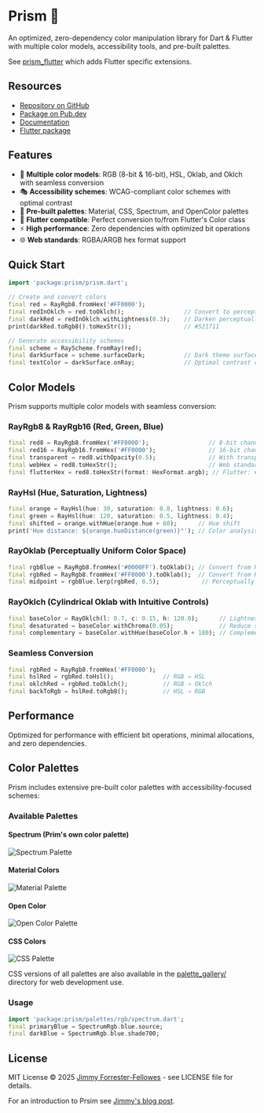 # Prism 🌈

An optimized, zero-dependency color manipulation library for Dart & Flutter with multiple color models, accessibility tools, and pre-built palettes.

See [prism_flutter](https://pub.dev/packages/prism_flutter) which adds Flutter specific extensions.

## Resources

- [Repository on GitHub](https://github.com/jimmyff/prism/tree/main/packages/prism)
- [Package on Pub.dev](https://pub.dev/packages/prism)
- [Documentation](https://pub.dev/documentation/prism/latest/)
- [Flutter package](https://pub.dev/packages/prism_flutter)

## Features

- 🎨 **Multiple color models**: RGB (8-bit & 16-bit), HSL, Oklab, and Oklch with seamless conversion
- 🎭 **Accessibility schemes**: WCAG-compliant color schemes with optimal contrast
- 🎨 **Pre-built palettes**: Material, CSS, Spectrum, and OpenColor palettes
- 📱 **Flutter compatible**: Perfect conversion to/from Flutter's Color class
- ⚡ **High performance**: Zero dependencies with optimized bit operations
- 🌐 **Web standards**: RGBA/ARGB hex format support

## Quick Start

```dart
import 'package:prism/prism.dart';

// Create and convert colors
final red = RayRgb8.fromHex('#FF0000');
final redInOklch = red.toOklch();                 // Convert to perceptual color space
final darkRed = redInOklch.withLightness(0.3);    // Darken perceptually 
print(darkRed.toRgb8().toHexStr());               // #521711

// Generate accessibility schemes
final scheme = RayScheme.fromRay(red);
final darkSurface = scheme.surfaceDark;           // Dark theme surface
final textColor = darkSurface.onRay;              // Optimal contrast color
```

## Color Models

Prism supports multiple color models with seamless conversion:

### RayRgb8 & RayRgb16 (Red, Green, Blue)

```dart
final red8 = RayRgb8.fromHex('#FF0000');                 // 8-bit channels (0-255)
final red16 = RayRgb16.fromHex('#FF0000');               // 16-bit channels (0-65535)
final transparent = red8.withOpacity(0.5);               // With transparency
final webHex = red8.toHexStr();                          // Web standard: #FF0000
final flutterHex = red8.toHexStr(format: HexFormat.argb); // Flutter: #FFFF0000
```

### RayHsl (Hue, Saturation, Lightness)

```dart
final orange = RayHsl(hue: 30, saturation: 0.8, lightness: 0.6);
final green = RayHsl(hue: 120, saturation: 0.5, lightness: 0.4);
final shifted = orange.withHue(orange.hue + 60);      // Hue shift
print('Hue distance: ${orange.hueDistance(green)}°'); // Color analysis: 90.0°
```

### RayOklab (Perceptually Uniform Color Space)

```dart
final rgbBlue = RayRgb8.fromHex('#0000FF').toOklab(); // Convert from RGB
final rgbRed = RayRgb8.fromHex('#FF0000').toOklab();  // Convert from RGB
final midpoint = rgbBlue.lerp(rgbRed, 0.5);            // Perceptually uniform interpolation
```

### RayOklch (Cylindrical Oklab with Intuitive Controls)

```dart
final baseColor = RayOklch(l: 0.7, c: 0.15, h: 120.0);      // Lightness, Chroma, Hue
final desaturated = baseColor.withChroma(0.05);             // Reduce saturation
final complementary = baseColor.withHue(baseColor.h + 180); // Complementary color
```

### Seamless Conversion

```dart
final rgbRed = RayRgb8.fromHex('#FF0000');
final hslRed = rgbRed.toHsl();              // RGB → HSL
final oklchRed = rgbRed.toOklch();          // RGB → Oklch  
final backToRgb = hslRed.toRgb8();          // HSL → RGB
```

## Performance

Optimized for performance with efficient bit operations, minimal allocations, and zero dependencies.

## Color Palettes

Prism includes extensive pre-built color palettes with accessibility-focused schemes:

### Available Palettes

#### Spectrum (Prim's own color palette)

![Spectrum Palette](https://raw.githubusercontent.com/jimmyff/prism/refs/heads/main/palette_gallery/Spectrum.png)

#### Material Colors

![Material Palette](https://raw.githubusercontent.com/jimmyff/prism/refs/heads/main/palette_gallery/Material.png)

#### Open Color

![Open Color Palette](https://raw.githubusercontent.com/jimmyff/prism/refs/heads/main/palette_gallery/OpenColor.png)

#### CSS Colors  

![CSS Palette](https://raw.githubusercontent.com/jimmyff/prism/refs/heads/main/palette_gallery/Css.png)

CSS versions of all palettes are also available in the [palette_gallery/](https://github.com/jimmyff/prism/tree/main/palette_gallery/) directory for web development use.

### Usage

```dart
import 'package:prism/palettes/rgb/spectrum.dart';
final primaryBlue = SpectrumRgb.blue.source;
final darkBlue = SpectrumRgb.blue.shade700;
```

## License

MIT License © 2025 [Jimmy Forrester-Fellowes](https://github.com/jimmyff) - see LICENSE file for details.

For an introduction to Prsim see [Jimmy's blog post](https://www.jimmyff.co.uk/blog/prism-dart-flutter-color-package/).
